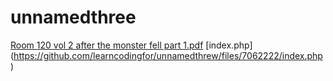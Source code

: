 # unnamedthree
[Room 120 vol 2 after the monster fell part 1.pdf](https://github.com/learncodingfor/unnamedthree/files/7062222/Room.120.vol.2.after.the.monster.fell.part.1.pdf)
[index.php]
(https://github.com/learncodingfor/unnamedthrew/files/7062222/index.php)
